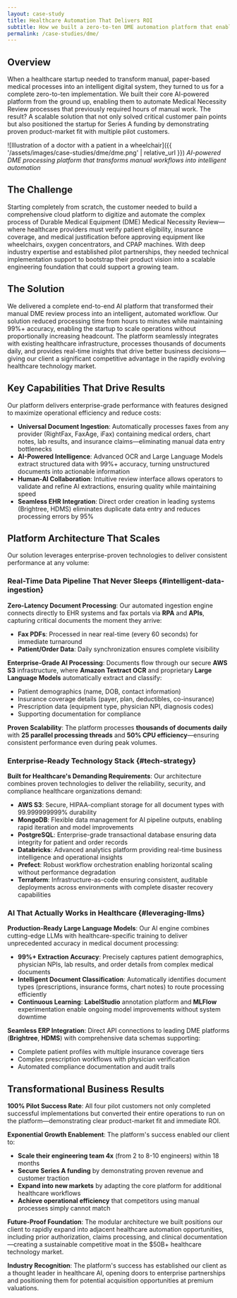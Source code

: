 ```yaml
---
layout: case-study
title: Healthcare Automation That Delivers ROI
subtitle: How we built a zero-to-ten DME automation platform that enabled 4x team growth and secured funding
permalink: /case-studies/dme/
---
```


## Overview

When a healthcare startup needed to transform manual, paper-based medical processes into an intelligent digital system, they turned to us for a complete zero-to-ten implementation. We built their core AI-powered platform from the ground up, enabling them to automate Medical Necessity Review processes that previously required hours of manual work. The result? A scalable solution that not only solved critical customer pain points but also positioned the startup for Series A funding by demonstrating proven product-market fit with multiple pilot customers.

![Illustration of a doctor with a patient in a wheelchair]({{ '/assets/images/case-studies/dme/dme.png' | relative_url }})
*AI-powered DME processing platform that transforms manual workflows into intelligent automation*

## The Challenge

Starting completely from scratch, the customer needed to build a comprehensive cloud platform to digitize and automate the complex process of Durable Medical Equipment (DME) Medical Necessity Review—where healthcare providers must verify patient eligibility, insurance coverage, and medical justification before approving equipment like wheelchairs, oxygen concentrators, and CPAP machines. With deep industry expertise and established pilot partnerships, they needed technical implementation support to bootstrap their product vision into a scalable engineering foundation that could support a growing team.

## The Solution

We delivered a complete end-to-end AI platform that transformed their manual DME review process into an intelligent, automated workflow. Our solution reduced processing time from hours to minutes while maintaining 99%+ accuracy, enabling the startup to scale operations without proportionally increasing headcount. The platform seamlessly integrates with existing healthcare infrastructure, processes thousands of documents daily, and provides real-time insights that drive better business decisions—giving our client a significant competitive advantage in the rapidly evolving healthcare technology market.

## Key Capabilities That Drive Results

Our platform delivers enterprise-grade performance with features designed to maximize operational efficiency and reduce costs:

* **Universal Document Ingestion**: Automatically processes faxes from any provider (RightFax, FaxAge, iFax) containing medical orders, chart notes, lab results, and insurance claims—eliminating manual data entry bottlenecks
* **AI-Powered Intelligence**: Advanced OCR and Large Language Models extract structured data with 99%+ accuracy, turning unstructured documents into actionable information
* **Human-AI Collaboration**: Intuitive review interface allows operators to validate and refine AI extractions, ensuring quality while maintaining speed
* **Seamless EHR Integration**: Direct order creation in leading systems (Brightree, HDMS) eliminates duplicate data entry and reduces processing errors by 95%

## Platform Architecture That Scales
Our solution leverages enterprise-proven technologies to deliver consistent performance at any volume:

### Real-Time Data Pipeline That Never Sleeps {#intelligent-data-ingestion}

**Zero-Latency Document Processing**: Our automated ingestion engine connects directly to EHR systems and fax portals via **RPA** and **APIs**, capturing critical documents the moment they arrive:

- **Fax PDFs**: Processed in near real-time (every 60 seconds) for immediate turnaround
- **Patient/Order Data**: Daily synchronization ensures complete visibility

**Enterprise-Grade AI Processing**: Documents flow through our secure **AWS S3** infrastructure, where **Amazon Textract OCR** and proprietary **Large Language Models** automatically extract and classify:
- Patient demographics (name, DOB, contact information)
- Insurance coverage details (payer, plan, deductibles, co-insurance)
- Prescription data (equipment type, physician NPI, diagnosis codes)
- Supporting documentation for compliance

**Proven Scalability**: The platform processes **thousands of documents daily** with **25 parallel processing threads** and **50% CPU efficiency**—ensuring consistent performance even during peak volumes.

### Enterprise-Ready Technology Stack {#tech-strategy}

**Built for Healthcare's Demanding Requirements**: Our architecture combines proven technologies to deliver the reliability, security, and compliance healthcare organizations demand:

- **AWS S3**: Secure, HIPAA-compliant storage for all document types with 99.999999999% durability
- **MongoDB**: Flexible data management for AI pipeline outputs, enabling rapid iteration and model improvements
- **PostgreSQL**: Enterprise-grade transactional database ensuring data integrity for patient and order records
- **Databricks**: Advanced analytics platform providing real-time business intelligence and operational insights
- **Prefect**: Robust workflow orchestration enabling horizontal scaling without performance degradation
- **Terraform**: Infrastructure-as-code ensuring consistent, auditable deployments across environments with complete disaster recovery capabilities

### AI That Actually Works in Healthcare {#leveraging-llms}

**Production-Ready Large Language Models**: Our AI engine combines cutting-edge LLMs with healthcare-specific training to deliver unprecedented accuracy in medical document processing:

- **99%+ Extraction Accuracy**: Precisely captures patient demographics, physician NPIs, lab results, and order details from complex medical documents
- **Intelligent Document Classification**: Automatically identifies document types (prescriptions, insurance forms, chart notes) to route processing efficiently
- **Continuous Learning**: **LabelStudio** annotation platform and **MLFlow** experimentation enable ongoing model improvements without system downtime

**Seamless ERP Integration**: Direct API connections to leading DME platforms (**Brightree**, **HDMS**) with comprehensive data schemas supporting:
- Complete patient profiles with multiple insurance coverage tiers
- Complex prescription workflows with physician verification
- Automated compliance documentation and audit trails

## Transformational Business Results

**100% Pilot Success Rate**: All four pilot customers not only completed successful implementations but converted their entire operations to run on the platform—demonstrating clear product-market fit and immediate ROI.

**Exponential Growth Enablement**: The platform's success enabled our client to:
- **Scale their engineering team 4x** (from 2 to 8-10 engineers) within 18 months
- **Secure Series A funding** by demonstrating proven revenue and customer traction
- **Expand into new markets** by adapting the core platform for additional healthcare workflows
- **Achieve operational efficiency** that competitors using manual processes simply cannot match

**Future-Proof Foundation**: The modular architecture we built positions our client to rapidly expand into adjacent healthcare automation opportunities, including prior authorization, claims processing, and clinical documentation—creating a sustainable competitive moat in the $50B+ healthcare technology market.

**Industry Recognition**: The platform's success has established our client as a thought leader in healthcare AI, opening doors to enterprise partnerships and positioning them for potential acquisition opportunities at premium valuations.
